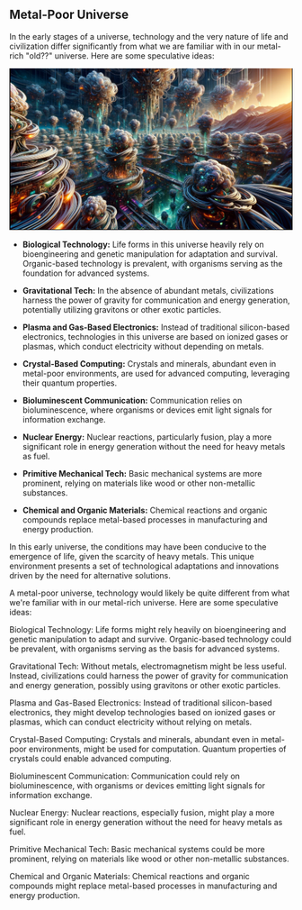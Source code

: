 ## Metal-Poor Universe

In the early stages of a universe, technology and the very nature of life and civilization differ significantly from what we are familiar with in our metal-rich "old??" universe. Here are some speculative ideas:

![Alt text](image-1.png)

- **Biological Technology:** Life forms in this universe heavily rely on bioengineering and genetic manipulation for adaptation and survival. Organic-based technology is prevalent, with organisms serving as the foundation for advanced systems.

- **Gravitational Tech:** In the absence of abundant metals, civilizations harness the power of gravity for communication and energy generation, potentially utilizing gravitons or other exotic particles.

- **Plasma and Gas-Based Electronics:** Instead of traditional silicon-based electronics, technologies in this universe are based on ionized gases or plasmas, which conduct electricity without depending on metals.

- **Crystal-Based Computing:** Crystals and minerals, abundant even in metal-poor environments, are used for advanced computing, leveraging their quantum properties.

- **Bioluminescent Communication:** Communication relies on bioluminescence, where organisms or devices emit light signals for information exchange.

- **Nuclear Energy:** Nuclear reactions, particularly fusion, play a more significant role in energy generation without the need for heavy metals as fuel.

- **Primitive Mechanical Tech:** Basic mechanical systems are more prominent, relying on materials like wood or other non-metallic substances.

- **Chemical and Organic Materials:** Chemical reactions and organic compounds replace metal-based processes in manufacturing and energy production.

In this early universe, the conditions may have been conducive to the emergence of life, given the scarcity of heavy metals. This unique environment presents a set of technological adaptations and innovations driven by the need for alternative solutions.


A metal-poor universe, technology would likely be quite different from what we're familiar with in our metal-rich universe. Here are some speculative ideas:

Biological Technology: Life forms might rely heavily on bioengineering and genetic manipulation to adapt and survive. Organic-based technology could be prevalent, with organisms serving as the basis for advanced systems.

Gravitational Tech: Without metals, electromagnetism might be less useful. Instead, civilizations could harness the power of gravity for communication and energy generation, possibly using gravitons or other exotic particles.

Plasma and Gas-Based Electronics: Instead of traditional silicon-based electronics, they might develop technologies based on ionized gases or plasmas, which can conduct electricity without relying on metals.

Crystal-Based Computing: Crystals and minerals, abundant even in metal-poor environments, might be used for computation. Quantum properties of crystals could enable advanced computing.

Bioluminescent Communication: Communication could rely on bioluminescence, with organisms or devices emitting light signals for information exchange.

Nuclear Energy: Nuclear reactions, especially fusion, might play a more significant role in energy generation without the need for heavy metals as fuel.

Primitive Mechanical Tech: Basic mechanical systems could be more prominent, relying on materials like wood or other non-metallic substances.

Chemical and Organic Materials: Chemical reactions and organic compounds might replace metal-based processes in manufacturing and energy production.

